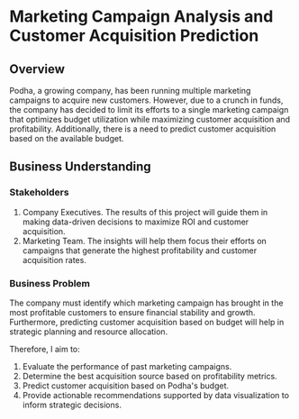 # Marketing Campaign Analysis and Customer Acquisition Prediction

## Overview
Podha, a growing company, has been running multiple marketing campaigns to acquire new customers. However, due to a crunch in funds, the company has decided to limit its efforts to a single marketing campaign that optimizes budget utilization while maximizing customer acquisition and profitability. Additionally, there is a need to predict customer acquisition based on the available budget.

## Business Understanding
### Stakeholders
1. Company Executives. The results of this project will guide them in making data-driven decisions to maximize ROI and customer acquisition.
2. Marketing Team. The insights will help them focus their efforts on campaigns that generate the highest profitability and customer acquisition rates.

### Business Problem
The company must identify which marketing campaign has brought in the most profitable customers to ensure financial stability and growth. Furthermore, predicting customer acquisition based on budget will help in strategic planning and resource allocation.

Therefore, I aim to:
1. Evaluate the performance of past marketing campaigns.
2. Determine the best acquisition source based on profitability metrics.
3. Predict customer acquisition based on Podha's budget.
4. Provide actionable recommendations supported by data visualization to inform strategic decisions.
